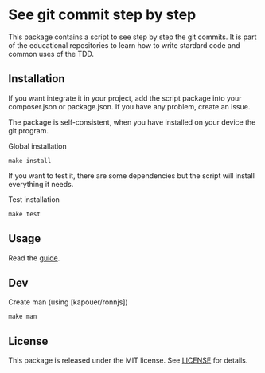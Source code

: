 # See git commit step by step

This package contains a script to see step by step the git commits.
It is part of the educational repositories to learn how to write stardard code and common uses of the TDD.

## Installation

If you want integrate it in your project, add the script package into your composer.json or package.json. If you have any problem, create an issue.

The package is self-consistent, when you have installed on your device the git program.

Global installation

    make install

If you want to test it, there are some dependencies but the script will install everything it needs.

Test installation

    make test

## Usage

Read the [guide](see-steps.1.md).

## Dev

Create man (using [kapouer/ronnjs])

    make man

## License

This package is released under the MIT license.  See [LICENSE](LICENSE) for details.

